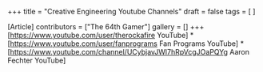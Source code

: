 +++
title = "Creative Engineering Youtube Channels"
draft = false
tags = [ ]

[Article]
contributors = ["The 64th Gamer"]
gallery = []
+++
[https://www.youtube.com/user/therockafire YouTube]
*[https://www.youtube.com/user/fanprograms Fan Programs YouTube]
*[https://www.youtube.com/channel/UCybjavJWl7hRpVcgJOaPQYg Aaron Fechter YouTube]